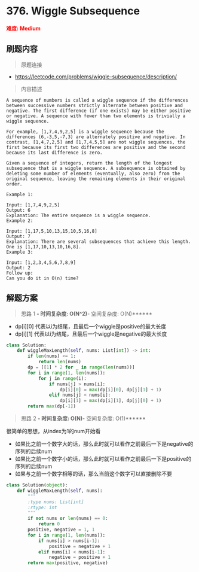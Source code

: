 # 376. Wiggle Subsequence

**<font color=red>难度: Medium</font>**

## 刷题内容

> 原题连接

* https://leetcode.com/problems/wiggle-subsequence/description/

> 内容描述

```
A sequence of numbers is called a wiggle sequence if the differences between successive numbers strictly alternate between positive and negative. The first difference (if one exists) may be either positive or negative. A sequence with fewer than two elements is trivially a wiggle sequence.

For example, [1,7,4,9,2,5] is a wiggle sequence because the differences (6,-3,5,-7,3) are alternately positive and negative. In contrast, [1,4,7,2,5] and [1,7,4,5,5] are not wiggle sequences, the first because its first two differences are positive and the second because its last difference is zero.

Given a sequence of integers, return the length of the longest subsequence that is a wiggle sequence. A subsequence is obtained by deleting some number of elements (eventually, also zero) from the original sequence, leaving the remaining elements in their original order.

Example 1:

Input: [1,7,4,9,2,5]
Output: 6
Explanation: The entire sequence is a wiggle sequence.
Example 2:

Input: [1,17,5,10,13,15,10,5,16,8]
Output: 7
Explanation: There are several subsequences that achieve this length. One is [1,17,10,13,10,16,8].
Example 3:

Input: [1,2,3,4,5,6,7,8,9]
Output: 2
Follow up:
Can you do it in O(n) time?
```

## 解题方案

> 思路 1
******- 时间复杂度: O(N^2)******- 空间复杂度: O(N)******


- dp[i][0] 代表以i为结尾，且最后一个wiggle是positive的最大长度
- dp[i][1] 代表以i为结尾，且最后一个wiggle是negative的最大长度


```python
class Solution:
    def wiggleMaxLength(self, nums: List[int]) -> int:
        if len(nums) <= 1:
            return len(nums)
        dp = [[1] * 2 for _ in range(len(nums))]
        for i in range(1, len(nums)):
            for j in range(i):
                if nums[j] > nums[i]:
                    dp[i][0] = max(dp[i][0], dp[j][1] + 1)
                elif nums[j] < nums[i]:
                    dp[i][1] = max(dp[i][1], dp[j][0] + 1)
        return max(dp[-1])
```



> 思路 2
******- 时间复杂度: O(N)******- 空间复杂度: O(1)******

很简单的思想，从index为1的num开始看
- 如果比之前一个数字大的话，那么此时就可以看作之前最后一下是negative的序列的后续num
- 如果比之前一个数字小的话，那么此时就可以看作之前最后一下是positive的序列的后续num
- 如果与之前一个数字相等的话，那么当前这个数字可以直接删除不要


```python
class Solution(object):
    def wiggleMaxLength(self, nums):
        """
        :type nums: List[int]
        :rtype: int
        """
        if not nums or len(nums) == 0:
            return 0
        positive, negative = 1, 1
        for i in range(1, len(nums)):
            if nums[i] > nums[i-1]:
                positive = negative + 1
            elif nums[i] < nums[i-1]:
                negative = positive + 1
        return max(positive, negative)
```
